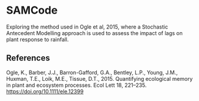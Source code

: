 # SAMCode

Exploring the method used in Ogle et al, 2015, where a Stochastic Antecedent Modelling approach is used to assess the impact of lags on plant response to rainfall.

## References

Ogle, K., Barber, J.J., Barron-Gafford, G.A., Bentley, L.P., Young, J.M., Huxman, T.E., Loik, M.E., Tissue, D.T., 2015. Quantifying ecological memory in plant and ecosystem processes. Ecol Lett 18, 221–235. https://doi.org/10.1111/ele.12399
